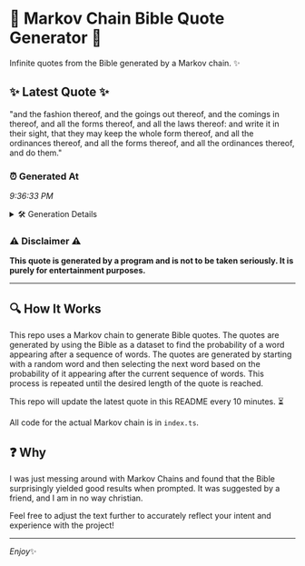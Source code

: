 # 📖 Markov Chain Bible Quote Generator 📖

Infinite quotes from the Bible generated by a Markov chain. ✨

## ✨ Latest Quote ✨
"and the fashion thereof, and the goings out thereof, and the comings in thereof, and all the forms thereof, and all the laws thereof: and write it in their sight, that they may keep the whole form thereof, and all the ordinances thereof, and all the forms thereof, and all the ordinances thereof, and do them."

### ⏰ Generated At
*9:36:33 PM*

<details>
    <summary>🛠️ Generation Details</summary>
    <p>
        <strong>🌱 Seed:</strong> and<br>
        <strong>🔄 Iterations:</strong> 55<br>
        <strong>📜 Context History:</strong><br>[ and ]: the<br>[ and, the ]: fashion<br>[ and, the, fashion ]: thereof,<br>[ and, the, fashion, thereof, ]: and<br>[ and, the, fashion, thereof,, and ]: the<br>[ and, the, fashion, thereof,, and, the ]: goings<br>[ the, fashion, thereof,, and, the, goings ]: out<br>[ fashion, thereof,, and, the, goings, out ]: thereof,<br>[ thereof,, and, the, goings, out, thereof, ]: and<br>[ and, the, goings, out, thereof,, and ]: the<br>[ the, goings, out, thereof,, and, the ]: comings<br>[ goings, out, thereof,, and, the, comings ]: in<br>[ out, thereof,, and, the, comings, in ]: thereof,<br>[ thereof,, and, the, comings, in, thereof, ]: and<br>[ and, the, comings, in, thereof,, and ]: all<br>[ the, comings, in, thereof,, and, all ]: the<br>[ comings, in, thereof,, and, all, the ]: forms<br>[ in, thereof,, and, all, the, forms ]: thereof,<br>[ thereof,, and, all, the, forms, thereof, ]: and<br>[ and, all, the, forms, thereof,, and ]: all<br>[ all, the, forms, thereof,, and, all ]: the<br>[ the, forms, thereof,, and, all, the ]: laws<br>[ forms, thereof,, and, all, the, laws ]: thereof:<br>[ thereof,, and, all, the, laws, thereof: ]: and<br>[ and, all, the, laws, thereof:, and ]: write<br>[ all, the, laws, thereof:, and, write ]: it<br>[ the, laws, thereof:, and, write, it ]: in<br>[ laws, thereof:, and, write, it, in ]: their<br>[ thereof:, and, write, it, in, their ]: sight,<br>[ and, write, it, in, their, sight, ]: that<br>[ write, it, in, their, sight,, that ]: they<br>[ it, in, their, sight,, that, they ]: may<br>[ in, their, sight,, that, they, may ]: keep<br>[ their, sight,, that, they, may, keep ]: the<br>[ sight,, that, they, may, keep, the ]: whole<br>[ that, they, may, keep, the, whole ]: form<br>[ they, may, keep, the, whole, form ]: thereof,<br>[ may, keep, the, whole, form, thereof, ]: and<br>[ keep, the, whole, form, thereof,, and ]: all<br>[ the, whole, form, thereof,, and, all ]: the<br>[ whole, form, thereof,, and, all, the ]: ordinances<br>[ form, thereof,, and, all, the, ordinances ]: thereof,<br>[ thereof,, and, all, the, ordinances, thereof, ]: and<br>[ and, all, the, ordinances, thereof,, and ]: all<br>[ all, the, ordinances, thereof,, and, all ]: the<br>[ the, ordinances, thereof,, and, all, the ]: forms<br>[ ordinances, thereof,, and, all, the, forms ]: thereof,<br>[ thereof,, and, all, the, forms, thereof, ]: and<br>[ and, all, the, forms, thereof,, and ]: all<br>[ all, the, forms, thereof,, and, all ]: the<br>[ the, forms, thereof,, and, all, the ]: ordinances<br>[ forms, thereof,, and, all, the, ordinances ]: thereof,<br>[ thereof,, and, all, the, ordinances, thereof, ]: and<br>[ and, all, the, ordinances, thereof,, and ]: do<br>[ all, the, ordinances, thereof,, and, do ]: them.<br>
    </p>
</details>

### ⚠️ Disclaimer ⚠️
**This quote is generated by a program and is not to be taken seriously. It is purely for entertainment purposes.**

---

## 🔍 How It Works

This repo uses a Markov chain to generate Bible quotes. The quotes are generated by using the Bible as a dataset to find the probability of a word appearing after a sequence of words. The quotes are generated by starting with a random word and then selecting the next word based on the probability of it appearing after the current sequence of words. This process is repeated until the desired length of the quote is reached.

This repo will update the latest quote in this README every 10 minutes. ⏳

All code for the actual Markov chain is in `index.ts`.

## ❓ Why

I was just messing around with Markov Chains and found that the Bible surprisingly yielded good results when prompted. 
It was suggested by a friend, and I am in no way christian.

Feel free to adjust the text further to accurately reflect your intent and experience with the project!

---

*Enjoy*✨
